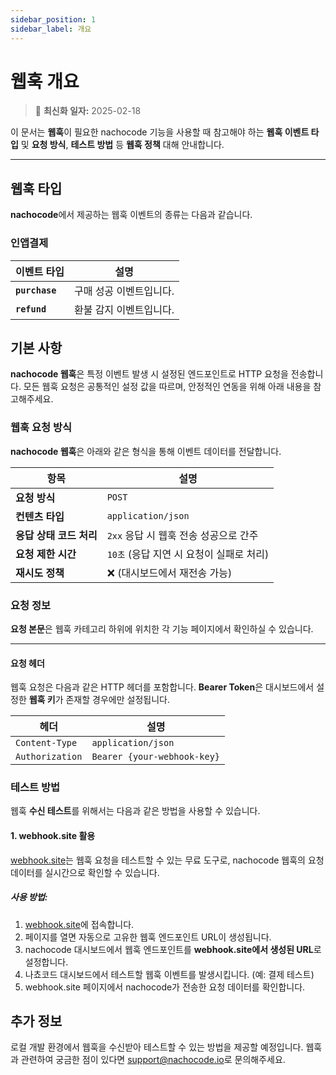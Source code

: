 ```yaml
---
sidebar_position: 1
sidebar_label: 개요
---
```


# 웹훅 개요

> 🔔 **최신화 일자:** 2025-02-18

이 문서는 **웹훅**이 필요한 nachocode 기능을 사용할 때 참고해야 하는 **웹훅 이벤트 타입** 및 **요청 방식**, **테스트 방법** 등 **웹훅 정책** 대해 안내합니다.

---

## 웹훅 타입

**nachocode**에서 제공하는 웹훅 이벤트의 종류는 다음과 같습니다.

### 인앱결제

| **이벤트 타입** | **설명**                |
| --------------- | ----------------------- |
| **`purchase`**  | 구매 성공 이벤트입니다. |
| **`refund`**    | 환불 감지 이벤트입니다. |

## 기본 사항

**nachocode 웹훅**은 특정 이벤트 발생 시 설정된 엔드포인트로 HTTP 요청을 전송합니다. 모든 웹훅 요청은 공통적인 설정 값을 따르며, 안정적인 연동을 위해 아래 내용을 참고해주세요.

### 웹훅 요청 방식

**nachocode 웹훅**은 아래와 같은 형식을 통해 이벤트 데이터를 전달합니다.

| **항목**                | **설명**                                 |
| ----------------------- | ---------------------------------------- |
| **요청 방식**           | `POST`                                   |
| **컨텐츠 타입**         | `application/json`                       |
| **응답 상태 코드 처리** | `2xx` 응답 시 웹훅 전송 성공으로 간주    |
| **요청 제한 시간**      | `10초` (응답 지연 시 요청이 실패로 처리) |
| **재시도 정책**         | ❌ (대시보드에서 재전송 가능)            |

### 요청 정보

**요청 본문**은 웹훅 카테고리 하위에 위치한 각 기능 페이지에서 확인하실 수 있습니다.

---

#### 요청 헤더

웹훅 요청은 다음과 같은 HTTP 헤더를 포함합니다. **Bearer Token**은 대시보드에서 설정한 **웹훅 키**가 존재할 경우에만 설정됩니다.

| **헤더**        | **설명**                    |
| --------------- | --------------------------- |
| `Content-Type`  | `application/json`          |
| `Authorization` | `Bearer {your-webhook-key}` |

### 테스트 방법

웹훅 **수신 테스트**를 위해서는 다음과 같은 방법을 사용할 수 있습니다.

#### 1. webhook.site 활용

[webhook.site](https://webhook.site/)는 웹훅 요청을 테스트할 수 있는 무료 도구로, nachocode 웹훅의 요청 데이터를 실시간으로 확인할 수 있습니다.

##### 사용 방법:

1. [webhook.site](https://webhook.site/)에 접속합니다.
2. 페이지를 열면 자동으로 고유한 웹훅 엔드포인트 URL이 생성됩니다.
3. nachocode 대시보드에서 웹훅 엔드포인트를 **webhook.site에서 생성된 URL**로 설정합니다.
4. 나쵸코드 대시보드에서 테스트할 웹훅 이벤트를 발생시킵니다. (예: 결제 테스트)
5. webhook.site 페이지에서 nachocode가 전송한 요청 데이터를 확인합니다.

## 추가 정보

로컬 개발 환경에서 웹훅을 수신받아 테스트할 수 있는 방법을 제공할 예정입니다.
웹훅과 관련하여 궁금한 점이 있다면 [support@nachocode.io](mailto:support@nachocode.io)로 문의해주세요.
